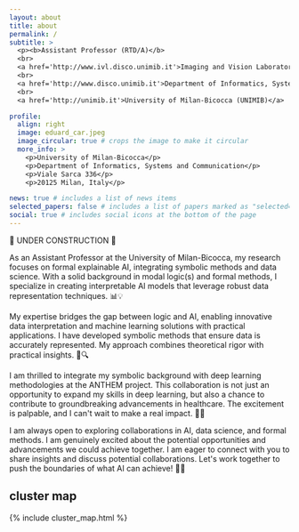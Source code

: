 ```yaml
---
layout: about
title: about
permalink: /
subtitle: >
  <p><b>Assistant Professor (RTD/A)</b>
  <br>
  <a href='http://www.ivl.disco.unimib.it'>Imaging and Vision Laboratory (IVL)</a>
  <br>
  <a href='http://www.disco.unimib.it'>Department of Informatics, Systems and Communication (DISCo)</a>
  <br>
  <a href='http://unimib.it'>University of Milan-Bicocca (UNIMIB)</a>

profile:
  align: right
  image: eduard_car.jpeg
  image_circular: true # crops the image to make it circular
  more_info: >
    <p>University of Milan-Bicocca</p>
    <p>Department of Informatics, Systems and Communication</p>
    <p>Viale Sarca 336</p>
    <p>20125 Milan, Italy</p>

news: true # includes a list of news items
selected_papers: false # includes a list of papers marked as "selected={true}"
social: true # includes social icons at the bottom of the page
---
```


<!--- _pages/about.md --->

:construction_worker: UNDER CONSTRUCTION :construction_worker:

As an Assistant Professor at the University of Milan-Bicocca, my research focuses on formal explainable AI, integrating symbolic methods and data science. With a solid background in modal logic(s) and formal methods, I specialize in creating interpretable AI models that leverage robust data representation techniques. 📊💡

My expertise bridges the gap between logic and AI, enabling innovative data interpretation and machine learning solutions with practical applications. I have developed symbolic methods that ensure data is accurately represented. My approach combines theoretical rigor with practical insights. 🤖🔍

I am thrilled to integrate my symbolic background with deep learning methodologies at the ANTHEM project. This collaboration is not just an opportunity to expand my skills in deep learning, but also a chance to contribute to groundbreaking advancements in healthcare. The excitement is palpable, and I can't wait to make a real impact. 🏥🚀

I am always open to exploring collaborations in AI, data science, and formal methods. I am genuinely excited about the potential opportunities and advancements we could achieve together. I am eager to connect with you to share insights and discuss potential collaborations. Let's work together to push the boundaries of what AI can achieve! 🤝🌟

## cluster map

{% include cluster_map.html %}
